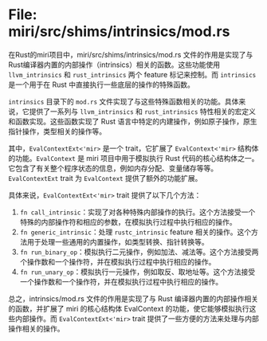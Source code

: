 # File: miri/src/shims/intrinsics/mod.rs

在Rust的miri项目中，miri/src/shims/intrinsics/mod.rs 文件的作用是实现了与Rust编译器内置的内部操作（intrinsics）相关的函数。这些功能使用 `llvm_intrinsics` 和 `rust_intrinsics` 两个 feature 标记来控制。而 `intrinsics` 是一个用于在 Rust 中直接执行一些底层的操作的特殊函数。

`intrinsics` 目录下的 `mod.rs` 文件实现了与这些特殊函数相关的功能。具体来说，它提供了一系列与 `llvm_intrinsics` 和 `rust_intrinsics` 特性相关的宏定义和函数实现。这些函数实现了 Rust 语言中特定的内建操作，例如原子操作，原生指针操作，类型相关的操作等。

其中，`EvalContextExt<'mir>` 是一个 trait，它扩展了 `EvalContext<'mir>` 结构体的功能。`EvalContext` 是 miri 项目中用于模拟执行 Rust 代码的核心结构体之一。它包含了有关整个程序状态的信息，例如内存分配、变量储存等等。`EvalContextExt` trait 为 `EvalContext` 提供了额外的功能扩展。

具体来说，`EvalContextExt<'mir>` trait 提供了以下几个方法：
1. `fn call_intrinsic`：实现了对各种特殊内部操作的执行。这个方法接受一个特殊的内部操作符和相应的参数，在模拟执行过程中执行相应的操作。
2. `fn generic_intrinsic`：处理 `rustc_intrinsic` feature 相关的操作。这个方法用于处理一些通用的内置操作，如类型转换、指针转换等。
3. `fn run_binary_op`：模拟执行二元操作，例如加法、减法等。这个方法接受两个操作数和一个操作符，并在模拟执行过程中执行相应的操作。
4. `fn run_unary_op`：模拟执行一元操作，例如取反、取地址等。这个方法接受一个操作数和一个操作符，并在模拟执行过程中执行相应的操作。

总之，intrinsics/mod.rs 文件的作用是实现了与 Rust 编译器内置的内部操作相关的函数，并扩展了 miri 的核心结构体 EvalContext 的功能，使它能够模拟执行这些内部操作。而 `EvalContextExt<'mir>` trait 提供了一些方便的方法来处理与内部操作相关的操作。


